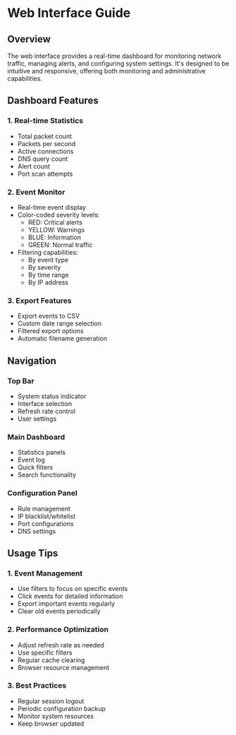 # Web Interface Guide

## Overview
The web interface provides a real-time dashboard for monitoring network traffic, managing alerts, and configuring system settings. It's designed to be intuitive and responsive, offering both monitoring and administrative capabilities.

## Dashboard Features

### 1. Real-time Statistics
- Total packet count
- Packets per second
- Active connections
- DNS query count
- Alert count
- Port scan attempts

### 2. Event Monitor
- Real-time event display
- Color-coded severity levels:
  * RED: Critical alerts
  * YELLOW: Warnings
  * BLUE: Information
  * GREEN: Normal traffic
- Filtering capabilities:
  * By event type
  * By severity
  * By time range
  * By IP address

### 3. Export Features
- Export events to CSV
- Custom date range selection
- Filtered export options
- Automatic filename generation

## Navigation

### Top Bar
- System status indicator
- Interface selection
- Refresh rate control
- User settings

### Main Dashboard
- Statistics panels
- Event log
- Quick filters
- Search functionality

### Configuration Panel
- Rule management
- IP blacklist/whitelist
- Port configurations
- DNS settings

## Usage Tips

### 1. Event Management
- Use filters to focus on specific events
- Click events for detailed information
- Export important events regularly
- Clear old events periodically

### 2. Performance Optimization
- Adjust refresh rate as needed
- Use specific filters
- Regular cache clearing
- Browser resource management

### 3. Best Practices
- Regular session logout
- Periodic configuration backup
- Monitor system resources
- Keep browser updated
